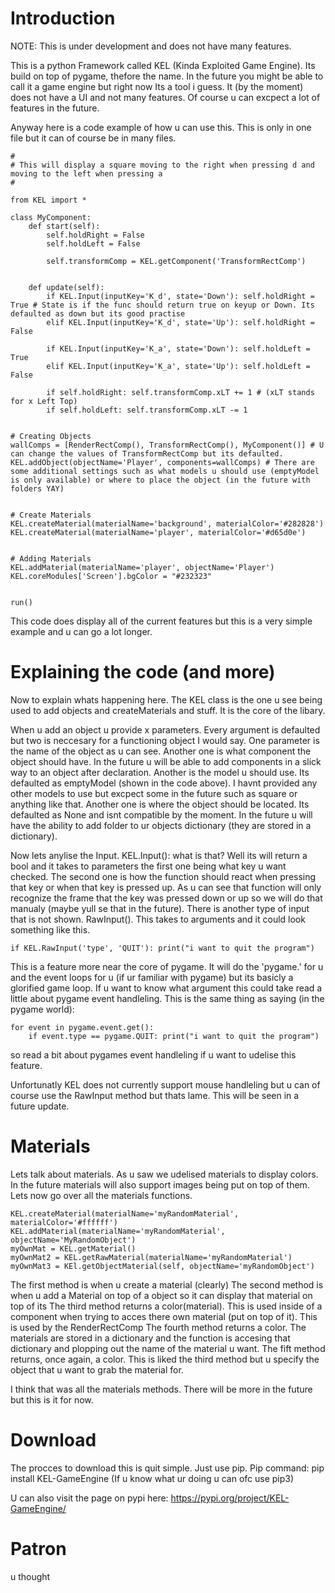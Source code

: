 # Introduction
NOTE: This is under development and does not have many features.

This is a python Framework called KEL (Kinda Exploited Game Engine). Its build on top of pygame, thefore the name. In the future you might be able to call it a game engine but right now Its a tool i guess.
It (by the moment) does not have a UI and not many features. Of course u can excpect a lot of features in the future.

Anyway here is a code example of how u can use this. This is only in one file but it can of course be
in many files.

    
    #
    # This will display a square moving to the right when pressing d and moving to the left when pressing a
    #

    from KEL import *

    class MyComponent:
        def start(self):
            self.holdRight = False
            self.holdLeft = False

            self.transformComp = KEL.getComponent('TransformRectComp')


        def update(self):
            if KEL.Input(inputKey='K_d', state='Down'): self.holdRight = True # State is if the func should return true on keyup or Down. Its defaulted as down but its good practise
            elif KEL.Input(inputKey='K_d', state='Up'): self.holdRight = False

            if KEL.Input(inputKey='K_a', state='Down'): self.holdLeft = True
            elif KEL.Input(inputKey='K_a', state='Up'): self.holdLeft = False

            if self.holdRight: self.transformComp.xLT += 1 # (xLT stands for x Left Top)
            if self.holdLeft: self.transformComp.xLT -= 1


    # Creating Objects
    wallComps = [RenderRectComp(), TransformRectComp(), MyComponent()] # U can change the values of TransformRectComp but its defaulted.
    KEL.addObject(objectName='Player', components=wallComps) # There are some additional settings such as what models u should use (emptyModel is only available) or where to place the object (in the future with folders YAY)


    # Create Materials
    KEL.createMaterial(materialName='background', materialColor='#282828')
    KEL.createMaterial(materialName='player', materialColor='#d65d0e')


    # Adding Materials
    KEL.addMaterial(materialName='player', objectName='Player')
    KEL.coreModules['Screen'].bgColor = "#232323"


    run()

This code does display all of the current features but this is a very simple example and u can go a lot longer.

# Explaining the code (and more)
Now to explain whats happening here. The KEL class is the one u see being used to add objects and createMaterials and stuff. It is the core of the libary.

When u add an object u provide x parameters. Every argument is defaulted but two is neccesary for a functioning object I would say.
One parameter is the name of the object as u can see. Another one is what component the object should have. In the future u will be able to add components in a slick way to an object after declaration.
Another is the model u should use. Its defaulted as emptyModel (shown in the code above). I havnt provided any other models to use but excpect some in the future such as square or anything like that.
Another one is where the object should be located. Its defaulted as None and isnt compatible by the moment. In the future u will have the ability to add folder to ur objects dictionary
(they are stored in a dictionary).

Now lets anylise the Input.
KEL.Input(): what is that? Well its will return a bool and it takes to parameters the first one being what key u want checked. The second one is how the function should react when pressing that key
or when that key is pressed up. As u can see that function will only recognize the frame that the key was pressed down or up so we will do that manualy (maybe yull se that in the future).
There is another type of input that is not shown. RawInput(). This takes to arguments and it could look something like this.
    
    if KEL.RawInput('type', 'QUIT'): print("i want to quit the program")


This is a feature more near the core of pygame. It will do the 'pygame.' for u and the event loops for u (if ur familiar with pygame) but its basicly a glorified game loop. If u want to know what
argument this could take read a little about pygame event handleling. This is the same thing as saying (in the pygame world):

    for event in pygame.event.get():
        if event.type == pygame.QUIT: print("i want to quit the program")


so read a bit about pygames event handleling if u want to udelise this feature.

Unfortunatly KEL does not currently support mouse handleling but u can of course use the RawInput method but thats lame. This will be seen in a future update.


# Materials
Lets talk about materials.
As u saw we udelised materials to display colors. In the future materials will also support images being put on top of them. Lets now go over all the materials functions.

    KEL.createMaterial(materialName='myRandomMaterial', materialColor='#ffffff')
    KEL.addMaterial(materialName='myRandomMaterial', objectName='MyRandomObject')
    myOwnMat = KEL.getMaterial()
    myOwnMat2 = KEL.getRawMaterial(materialName='myRandomMaterial')
    myOwnMat3 = KEl.getObjectMaterial(self, objectName='myRandomObject')


The first method is when u create a material (clearly)
The second method is when u add a Material on top of a object so it can display that material on top of its
The third method returns a color(material). This is used inside of a component when trying to acces there own material (put on top of it). This is used by the RenderRectComp
The fourth method returns a color. The materials are stored in a dictionary and the function is accesing that dictionary and plopping out the name of the material u want.
The fift method returns, once again, a color. This is liked the third method but u specify the object that u want to grab the material for.

I think that was all the materials methods. There will be more in the future but this is it for now.



# Download
The procces to download this is quit simple. Just use pip.
Pip command:
pip install KEL-GameEngine                              (If u know what ur doing u can ofc use pip3)

U can also visit the page on pypi here:
https://pypi.org/project/KEL-GameEngine/


# Patron
u thought
